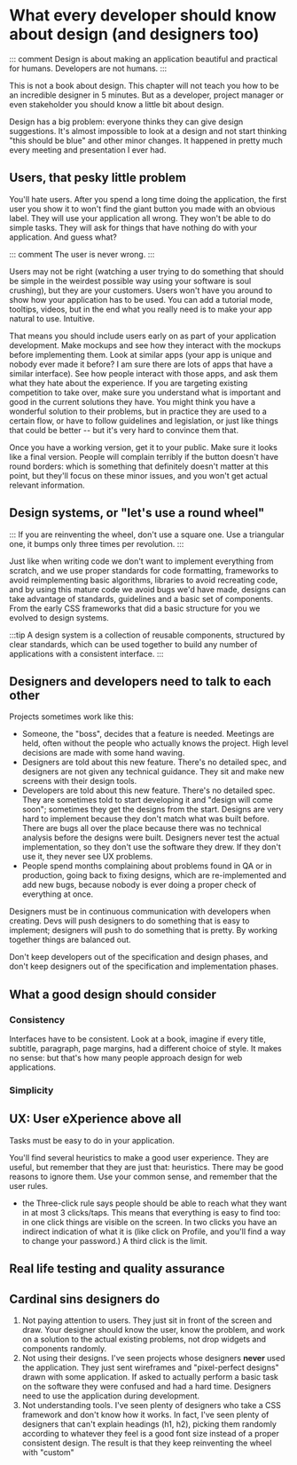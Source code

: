 # What every developer should know about design (and designers too)

::: comment
Design is about making an application beautiful and practical for humans. Developers are not humans.
:::

This is not a book about design. This chapter will not teach you how to be an incredible designer in 5 minutes. But as a developer, project manager or even stakeholder you should know a little bit about design.

Design has a big problem: everyone thinks they can give design suggestions. It's almost impossible to look at a design and not start thinking "this should be blue" and other minor changes. It happened in pretty much every meeting and presentation I ever had.

## Users, that pesky little problem

You'll hate users. After you spend a long time doing the application, the first user you show it to won't find the giant button you made with an obvious label. They will use your application all wrong. They won't be able to do simple tasks. They will ask for things that have nothing do with your application. And guess what?

::: comment
The user is never wrong.
:::

Users may not be right (watching a user trying to do something that should be simple in the weirdest possible way using your software is soul crushing), but they are your customers. Users won't have you around to show how your application has to be used. You can add a tutorial mode, tooltips, videos, but in the end what you really need is to make your app natural to use. Intuitive.

That means you should include users early on as part of your application development. Make mockups and see how they interact with the mockups before implementing them. Look at similar apps (your app is unique and nobody ever made it before? I am sure there are lots of apps that have a similar interface). See how people interact with those apps, and ask them what they hate about the experience. If you are targeting existing competition to take over, make sure you understand what is important and good in the current solutions they have. You might think you have a wonderful solution to their problems, but in practice they are used to a certain flow, or have to follow guidelines and legislation, or just like things that could be better -- but it's very hard to convince them that.

Once you have a working version, get it to your public. Make sure it looks like a final version. People will complain terribly if the button doesn't have round borders: which is something that definitely doesn't matter at this point, but they'll focus on these minor issues, and you won't get actual relevant information.

## Design systems, or "let's use a round wheel"

:::
If you are reinventing the wheel, don't use a square one. Use a triangular one, it bumps only three times per revolution.
:::

Just like when writing code we don't want to implement everything from scratch, and we use proper standards for code formatting, frameworks to avoid reimplementing basic algorithms, libraries to avoid recreating code, and by using this mature code we avoid bugs we'd have made, designs can take advantage of standards, guidelines and a basic set of components. From the early CSS frameworks that did a basic structure for you we evolved to design systems.

:::tip
A design system is a collection of reusable components, structured by clear standards, which can be used together to build any number of applications with a consistent interface.
:::

## Designers and developers need to talk to each other

Projects sometimes work like this:

- Someone, the "boss", decides that a feature is needed. Meetings are held, often without the people who actually knows the project. High level decisions are made with some hand waving.
- Designers are told about this new feature. There's no detailed spec, and designers are not given any technical guidance. They sit and make new screens with their design tools.
- Developers are told about this new feature. There's no detailed spec. They are sometimes told to start developing it and "design will come soon"; sometimes they get the designs from the start. Designs are very hard to implement because they don't match what was built before. There are bugs all over the place because there was no technical analysis before the designs were built. Designers never test the actual implementation, so they don't use the software they drew. If they don't use it, they never see UX problems.
- People spend months complaining about problems found in QA or in production, going back to fixing designs, which are re-implemented and add new bugs, because nobody is ever doing a proper check of everything at once.

Designers must be in continuous communication with developers when creating. Devs will push designers to do something that is easy to implement; designers will push to do something that is pretty. By working together things are balanced out.

Don't keep developers out of the specification and design phases, and don't keep designers out of the specification and implementation phases.

## What a good design should consider

### Consistency

Interfaces have to be consistent. Look at a book, imagine if every title, subtitle, paragraph, page margins, had a different choice of style. It makes no sense: but that's how many people approach design for web applications.

### Simplicity

## UX: User eXperience above all

Tasks must be easy to do in your application.

You'll find several heuristics to make a good user experience. They are useful, but remember that they are just that: heuristics. There may be good reasons to ignore them. Use your common sense, and remember that the user rules.

- the Three-click rule says people should be able to reach what they want in at most 3 clicks/taps. This means that everything is easy to find too: in one click things are visible on the screen. In two clicks you have an indirect indication of what it is (like click on Profile, and you'll find a way to change your password.) A third click is the limit.

## Real life testing and quality assurance

## Cardinal sins designers do

1. Not paying attention to users. They just sit in front of the screen and draw. Your designer should know the user, know the problem, and work on a solution to the actual existing problems, not drop widgets and components randomly.
2. Not using their designs. I've seen projects whose designers **never** used the application. They just sent wireframes and "pixel-perfect designs" drawn with some application. If asked to actually perform a basic task on the software they were confused and had a hard time. Designers need to use the application during development.
3. Not understanding tools. I've seen plenty of designers who take a CSS framework and don't know how it works. In fact, I've seen plenty of designers that can't explain headings (h1, h2), picking them randomly according to whatever they feel is a good font size instead of a proper consistent design. The result is that they keep reinventing the wheel with "custom"

